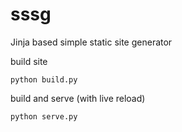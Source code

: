 # sssg
Jinja based simple static site generator

build site
```
python build.py
```

build and serve (with live reload)
```
python serve.py
```
